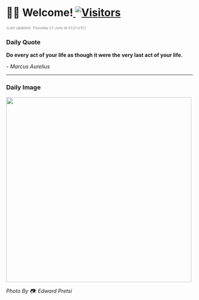 <h1>👋🏽 Welcome!<a href="https://github.com/OmitNomis/"> <img src="https://visitor-badge.laobi.icu/badge?page_id=OmitNomis" alt="Visitors"></a></h1>

<i><p style="font-size: 0.6rem; color:gray">(Last Updated: Thursday 27 June at 01:21 UTC)</p></i>

<h3> Daily Quote </h3>
<b><p>Do every act of your life as though it were the very last act of your life.</p></b>
<i><caption style="font-size: 0.8rem; color:gray;">- Marcus Aurelius</caption></i>


<hr>

<h3>Daily Image</h3>
<a href="https://images.unsplash.com/photo-1712026461359-b7ca4f236edd?crop=entropy&cs=srgb&fm=jpg&ixid=M3w2MjM3MzF8MHwxfHJhbmRvbXx8fHx8fHx8fDE3MTk0NTEyODN8&ixlib=rb-4.0.3&q=85" target="_blank"><img style="height:500px;" src=https://images.unsplash.com/photo-1712026461359-b7ca4f236edd?crop=entropy&cs=srgb&fm=jpg&ixid=M3w2MjM3MzF8MHwxfHJhbmRvbXx8fHx8fHx8fDE3MTk0NTEyODN8&ixlib=rb-4.0.3&q=85"/></a>

<i><caption style="font-size: 0.8rem; color:gray;"> Photo By 📷: Edward Pretsi</caption></i>
